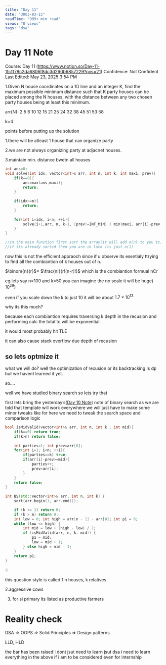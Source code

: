 ```yaml
---
title: "Day 11"
date: "3003-03-15"
readTime: "999+ min read"
views: "0 views"
tags: "dsa"
---
```


# Day 11 Note

Course: Day 11 (https://www.notion.so/Day-11-1fc1178c2da6806f8dc3d260b6857229?pvs=21)
Confidence: Not Confident
Last Edited: May 23, 2025 3:54 PM

1.Given N house coordinates on a 1D line and an integer K, find the maximum possible minimum distance such that K party houses can be placed among the N houses, with the distance between any two chosen party houses being at least this minimum.

arr(N): 2 5 6 10 12 15 21 25 24 32 38 45 51 53 58

k=4

points before putting up the solution

1.there will be atleast 1 house that can organize party

2.we are not always organizing party at adjacnet houses.

3.maintain min. distance bwetn all houses

```cpp
int ans=0;
void solve(int idx, vector<int>& arr, int n, int k, int maxi, prev){
	if(k==0){
		ans=max(ans,maxi);
		return;
	}
	
	if(idx>=n){
		return;
	}
	
	for(int i=idx, i<n; ++i){
		solve(i+1,arr, n, k-1, (prev!=INT_MIN) ? min(maxi, arr[i]-prev) : INT_MAX, arr[i]);
	}
}

//in the main function first sort the array(it will add o(n) to you tc)
//if its already sorted then you are in luck its just o(1)
```

now this is not the efficient appraoch since if u observe its esentialy ttrying to find all the combiantion of k houses out of n. 

$\binom{n}{r}$= $\frac{n!}{r!(n-r)!}$ which is the combiantion formual nCr

eg lets say n=100 and k=50 you can imagine the no scale it will be huge( $10^{29}$)

even if you scale down the k to just 10 it will be about $1.7×10^{13}$

why its this much?

because each combiantion requires traversing k depth in the recusion and performing calc the total tc will be exponential.

it would most probably hit TLE

it can also cause stack overflow due depth of recusion

## so lets optmize it

what we will do?
well the optimization of recusion or its backtracking is dp but we havent learned it yet.

so….

well we have studied binary search so lets try that

first lets bring the yesterday’s([Day 10 Note](Day%2010%20Note%201fc1178c2da680449eb4ced728e49ad3.md)) note of binary search as we are told that template will work everywhere we will just have to make some minor tweaks like for here we need to tweak the search space and comparison logic

```cpp
bool isMidValid(vector<int>& arr, int n, int k , int mid){
	if(k==0) return true;
	if(k>n) return false;
	
	int parties=1; int prev=arr[0];
	for(int i=1; i<n; ++i){
		if(parties==k) true;
		if(arr[i]-prev>=mid){
			parties++;
			prev=arr[i];
		}
	}
	return false;
}
	
int BS(std::vector<int>& arr, int n, int k) {
    sort(arr.begin(), arr.end());

    if (k <= 1) return 0;
    if (k > n) return 0;
    int low = 0; int high = arr[n - 1] - arr[0]; int p1 = 0; 
    while (low <= high) {
        int mid = low + (high - low) / 2; 
        if (isMidValid(arr, n, k, mid)) { 
            p1 = mid; 
            low = mid + 1;             
        } else high = mid - 1;
    }
    return p1;
}
```

<aside>
💡

this question style is called 
1.n houses, k relatives

2.aggressive cows 

3. for si primary its listed as productive farmers

</aside>

# Reality check

DSA ⇒ OOPS ⇒ Solid Principles ⇒ Design patterns

LLD, HLD

the bar has been raised i dont jsut need to learn jsut dsa i need to learn everything in the above if i am to be considered even for internship